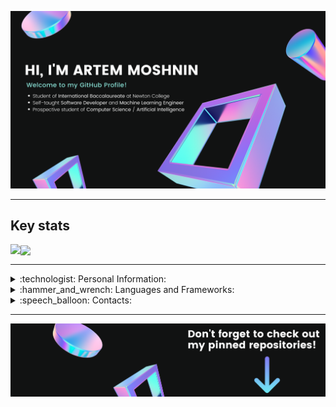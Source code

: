 ![Banner](/bannerx.png)

<hr/>

## Key stats

<p >
<img align="left" src="https://github-readme-stats.vercel.app/api?username=artem711&show_icons=true&bg_color=111212&title_color=fff&text_color=fff&icon_color=E83338&count_private=true&include_all_commits=true"/> <a><img align="center" src="https://github-readme-stats.vercel.app/api/top-langs/?username=artem711&exclude_repo=The_Cobalt_Crypt&bg_color=111212&title_color=fff&text_color=fff"/></a>
</p>
<hr>

<!-- PERSONAL-INFORMATION:START -->
<details>
  <summary>:technologist: Personal Information:</summary>
</details>
<!-- PERSONAL-INFORMATION:END -->

<!-- LANGUAGES-AND-FRAMEWORKS:START -->
<details>
  <summary>:hammer_and_wrench: Languages and Frameworks:</summary>
### Languages
### Frameworks
### Tools
</details>
<!-- LANGUAGES-AND-FRAMEWORKS:END -->

<!-- CONTACTS:START -->
<details>
  <summary>:speech_balloon: Contacts:</summary>
</details>
<!-- CONTACTS:END -->
<hr>

![banner bottom](/footerx.png)
